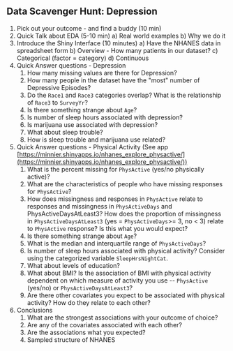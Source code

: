 ## Data Scavenger Hunt: Depression

1. Pick out your outcome - and find a buddy (10 min)
2. Quick Talk about EDA (5-10 min)
    a) Real world examples
    b) Why we do it
3. Introduce the Shiny Interface (10 minutes)
    a) Have the NHANES data in spreadsheet form
    b) Overview - How many patients in our dataset?
    c) Categorical (factor = category)
    d) Continuous
4. Quick Answer questions - Depression
    1. How many missing values are there for Depression?
    2. How many people in the dataset have the "most" number of Depressive Episodes?
    3. Do the `Race1` and `Race3` categories overlap? What is the relationship of `Race3` to `SurveyYr`?
    4. Is there something strange about `Age`?
    5. Is number of sleep hours associated with depression?
    6. Is marijuana use associated with depression?
    7. What about sleep trouble?
    8. How is sleep trouble and marijuana use related?
5. Quick Answer questions - Physical Activity (See app [https://minnier.shinyapps.io/nhanes_explore_physactive/](https://minnier.shinyapps.io/nhanes_explore_physactive/))
    1. What is the percent missing for `PhysActive` (yes/no physically active)?
    1. What are the characteristics of people who have missing responses for `PhysActive`?
    1. How does missingness and responses in `PhysActive` relate to responses and missingness in `PhysActiveDays` and PhysActiveDaysAtLeast3? How does the proportion of missingness in `PhysActiveDaysAtLeast3` (yes = `PhysActiveDays`>= 3, no < 3) relate to `PhysActive` response? Is this what you would expect?
    1. Is there something strange about `Age`?
    1. What is the median and interquartile range of `PhysActiveDays`?
    1. Is number of sleep hours associated with physical activity? Consider using the categorized variable `SleepHrsNightCat`.
    1. What about levels of education?
    1. What about BMI? Is the association of BMI with physical activity dependent on which measure of activity you use -- `PhysActive` (yes/no) or `PhysActiveDaysAtLeast3`?
    1. Are there other covariates you expect to be associated with physical activity? How do they relate to each other?
6. Conclusions
    1. What are the strongest associations with your outcome of choice?
    2. Are any of the covariates associated with each other?
    3. Are the associations what you expected?
    4. Sampled structure of NHANES

